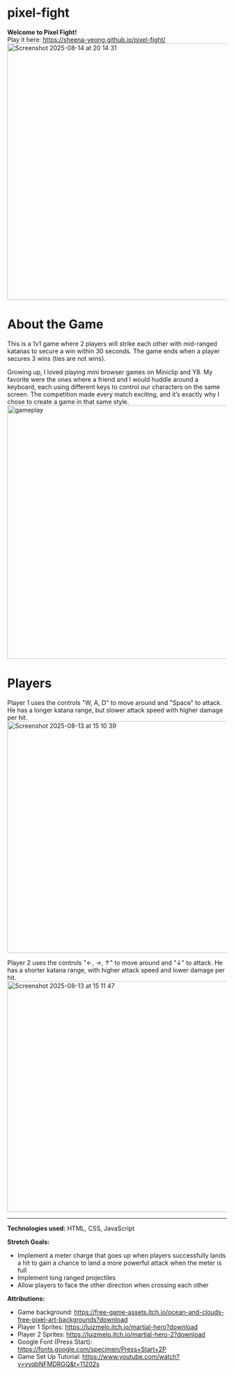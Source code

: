 # pixel-fight
<strong>Welcome to Pixel Fight!</strong></br>
Play it here: https://sheena-yeong.github.io/pixel-fight/
<img width="1034" height="588" alt="Screenshot 2025-08-14 at 20 14 31" src="https://github.com/user-attachments/assets/aa851e9d-3800-4055-98df-5d1674e536b2" />

# About the Game
This is a 1v1 game where 2 players will strike each other with mid-ranged katanas to secure a win within 30 seconds. The game ends when a player secures 3 wins (ties are not wins). 

Growing up, I loved playing mini browser games on Miniclip and Y8. My favorite were the ones where a friend and I would huddle around a keyboard, each using different keys to control our characters on the same screen. The competition made every match exciting, and it’s exactly why I chose to create a game in that same style.
<img width="1031" height="581" alt="gameplay" src="https://github.com/user-attachments/assets/3b483b02-7a6a-4e55-bdbc-cb7ca1d759b7" />

# Players
Player 1 uses the controls "W, A, D" to move around and "Space" to attack. He has a longer katana range, but slower attack speed with higher damage per hit.
<img width="950" height="531" alt="Screenshot 2025-08-13 at 15 10 39" src="https://github.com/user-attachments/assets/5ad118a7-9f2c-4218-b6f4-08cd993278c0" />

Player 2 uses the controls "←, →, ↑" to move around and "↓" to attack. He has a shorter katana range, with higher attack speed and lower damage per hit.
<img width="946" height="529" alt="Screenshot 2025-08-13 at 15 11 47" src="https://github.com/user-attachments/assets/a8658cc7-96a1-4547-91d2-1ca2ad72a648" />

--------------------------------------------------------------------
<strong>Technologies used:</strong> HTML, CSS, JavaScript

<strong>Stretch Goals:</strong>
- Implement a meter charge that goes up when players successfully lands a hit to gain a chance to land a more powerful attack when the meter is full
- Implement long ranged projectiles
- Allow players to face the other direction when crossing each other

<strong>Attributions:</strong>
- Game background: https://free-game-assets.itch.io/ocean-and-clouds-free-pixel-art-backgrounds?download
- Player 1 Sprites: https://luizmelo.itch.io/martial-hero?download
- Player 2 Sprites: https://luizmelo.itch.io/martial-hero-2?download
- Google Font (Press Start): https://fonts.google.com/specimen/Press+Start+2P
- Game Set Up Tutorial: https://www.youtube.com/watch?v=vyqbNFMDRGQ&t=11202s
